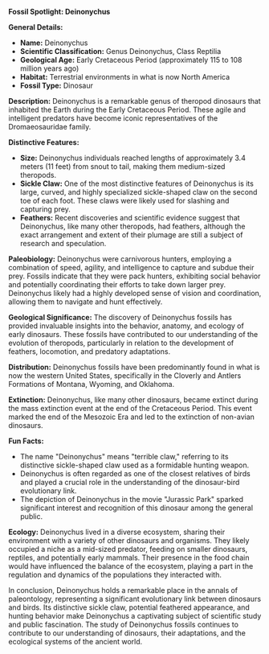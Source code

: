 **Fossil Spotlight: Deinonychus**

**General Details:**
- **Name:** Deinonychus
- **Scientific Classification:** Genus Deinonychus, Class Reptilia
- **Geological Age:** Early Cretaceous Period (approximately 115 to 108 million years ago)
- **Habitat:** Terrestrial environments in what is now North America
- **Fossil Type:** Dinosaur

**Description:**
Deinonychus is a remarkable genus of theropod dinosaurs that inhabited the Earth during the Early Cretaceous Period. These agile and intelligent predators have become iconic representatives of the Dromaeosauridae family.

**Distinctive Features:**
- **Size:** Deinonychus individuals reached lengths of approximately 3.4 meters (11 feet) from snout to tail, making them medium-sized theropods.
- **Sickle Claw:** One of the most distinctive features of Deinonychus is its large, curved, and highly specialized sickle-shaped claw on the second toe of each foot. These claws were likely used for slashing and capturing prey.
- **Feathers:** Recent discoveries and scientific evidence suggest that Deinonychus, like many other theropods, had feathers, although the exact arrangement and extent of their plumage are still a subject of research and speculation.

**Paleobiology:**
Deinonychus were carnivorous hunters, employing a combination of speed, agility, and intelligence to capture and subdue their prey. Fossils indicate that they were pack hunters, exhibiting social behavior and potentially coordinating their efforts to take down larger prey. Deinonychus likely had a highly developed sense of vision and coordination, allowing them to navigate and hunt effectively.

**Geological Significance:**
The discovery of Deinonychus fossils has provided invaluable insights into the behavior, anatomy, and ecology of early dinosaurs. These fossils have contributed to our understanding of the evolution of theropods, particularly in relation to the development of feathers, locomotion, and predatory adaptations.

**Distribution:**
Deinonychus fossils have been predominantly found in what is now the western United States, specifically in the Cloverly and Antlers Formations of Montana, Wyoming, and Oklahoma.

**Extinction:**
Deinonychus, like many other dinosaurs, became extinct during the mass extinction event at the end of the Cretaceous Period. This event marked the end of the Mesozoic Era and led to the extinction of non-avian dinosaurs.

**Fun Facts:**
- The name "Deinonychus" means "terrible claw," referring to its distinctive sickle-shaped claw used as a formidable hunting weapon.
- Deinonychus is often regarded as one of the closest relatives of birds and played a crucial role in the understanding of the dinosaur-bird evolutionary link.
- The depiction of Deinonychus in the movie "Jurassic Park" sparked significant interest and recognition of this dinosaur among the general public.

**Ecology:**
Deinonychus lived in a diverse ecosystem, sharing their environment with a variety of other dinosaurs and organisms. They likely occupied a niche as a mid-sized predator, feeding on smaller dinosaurs, reptiles, and potentially early mammals. Their presence in the food chain would have influenced the balance of the ecosystem, playing a part in the regulation and dynamics of the populations they interacted with.

In conclusion, Deinonychus holds a remarkable place in the annals of paleontology, representing a significant evolutionary link between dinosaurs and birds. Its distinctive sickle claw, potential feathered appearance, and hunting behavior make Deinonychus a captivating subject of scientific study and public fascination. The study of Deinonychus fossils continues to contribute to our understanding of dinosaurs, their adaptations, and the ecological systems of the ancient world.